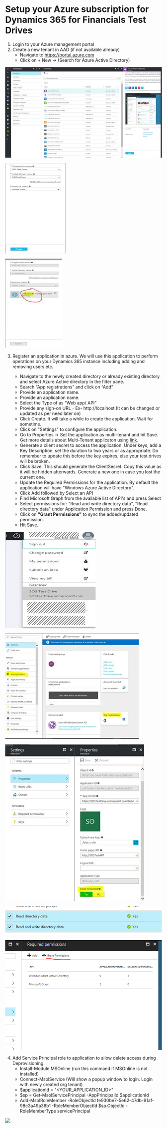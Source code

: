 # Setup your Azure subscription for Dynamics 365 for Financials Test Drives

1.	Login to your Azure management portal
2.	Create a new tenant in AAD (if not available already)
      *    Navigate to https://portal.azure.com
      *    Click on + New ->  (Search for Azure Active Directory)

![](https://github.com/Azure/AzureTestDrive/blob/master/AzureTestDriveImages/SetupSub1.jpg)

![](https://github.com/Azure/AzureTestDrive/blob/master/AzureTestDriveImages/SetupSub2.jpg)

![](https://github.com/Azure/AzureTestDrive/blob/master/AzureTestDriveImages/SetupSub3.jpg)

3. 	Register an application in azure. We will use this application to perform operations on your Dynamics 365 instance including adding and removing users etc. 

      *    Navigate to the newly created directory or already existing directory and select Azure Active directory in the filter pane.
      *    Search “App registrations” and click on “Add”
      *    Provide an application name.
      *    Provide an application name.
      *    Select the Type of as “Web app/ API”
      *    Provide any sign-on URL - Ex- http://localhost (It can be changed or updated as per need later on)
      *    Click Create. It will take a while to create the application. Wait for sometime.
      *    Click on "Settings" to configure the application.
      *    Go to  Properties -> Set the application as multi-tenant and hit Save. Get more details about Multi-Tenant applicaton using [link](https://docs.microsoft.com/en-us/azure/active-directory/develop/active-directory-integrating-applications#adding-an-application).
      *    Generate a client secret to access the application. Under keys, add a Key Description, set the duration to two years or as appropriate. Do remember to update this before the key expires, else your test drives will be broken. 
      *    Click Save. This should generate the ClientSecret. Copy this value as it will be hidden afterwards. Generate a new one in case you lost the current one. 
      *    Update the Required Permissions for the application. By default the application will have "Windows Azure Active Directory".
      *    Click Add followed by Select an API
      *    Find Microsoft Graph from the available list of API's and press Select
      *    Select permissions for: "Read and write directory data", "Read directory data" under Application Permission and press Done.
      *    Click on **"Grant Permissions"** to sync the added/updated permission.
      *    Hit Save.

![](https://github.com/Azure/AzureTestDrive/blob/master/AzureTestDriveImages/SetupSub4.jpg)

![](https://github.com/Azure/AzureTestDrive/blob/master/AzureTestDriveImages/SetupSub5.jpg)

![](https://github.com/Azure/AzureTestDrive/blob/master/AzureTestDriveImages/SetupSub6.jpg)

![](https://github.com/Azure/AzureTestDrive/blob/master/AzureTestDriveImages/TestDrive_GrantPermission.png)

![](https://github.com/Azure/AzureTestDrive/blob/master/AzureTestDriveImages/TestDriveGrantPermissions.PNG)

4. Add Service Principal role to application to allow delete access during Deprovisioning.
    * Install-Module MSOnline  (run this command if MSOnline is not installed)
    * Connect-MsolService (Will show a popup window to login. Login with newly created org tenant)
    * $applicationId = "<YOUR_APPLICATION_ID>"
    * $sp = Get-MsolServicePrincipal -AppPrincipalId $applicationId
    * Add-MsolRoleMember -RoleObjectId fe930be7-5e62-47db-91af-98c3a49a38b1 -RoleMemberObjectId $sp.ObjectId -RoleMemberType servicePrincipal
 
 ![](https://github.com/Microsoft/AppSource/blob/patch-1/Images/Connect_MsolService.PNG)
